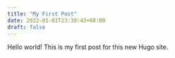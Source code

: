 ```yaml
---
title: "My First Post"
date: 2022-01-01T23:39:43+08:00
draft: false
---
```


Hello world! This is my first post for this new Hugo site.